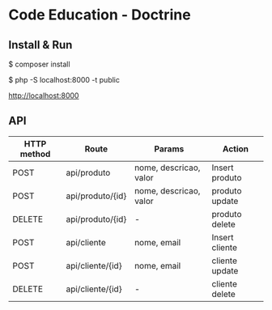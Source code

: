 # Code Education - Doctrine

## Install & Run

$ composer install

$ php -S localhost:8000 -t public

[http://localhost:8000](http://localhost:8000)

## API
|HTTP method | Route           | Params                 | Action         |
|------------|-----------------|------------------------|----------------|
|POST        | api/produto     | nome, descricao, valor | Insert produto |
|POST        | api/produto/{id}| nome, descricao, valor | produto update |
|DELETE      | api/produto/{id}| -                      | produto delete |
|POST        | api/cliente     | nome, email            | Insert cliente |
|POST        | api/cliente/{id}| nome, email            | cliente update |
|DELETE      | api/cliente/{id}| -                      |cliente delete  |